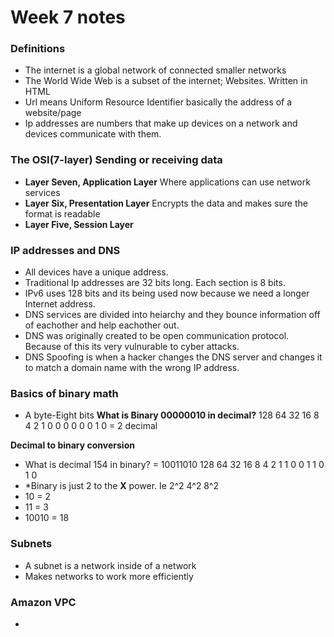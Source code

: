 # Week 7 notes

### Definitions
* The internet is a global network of connected smaller networks
* The World Wide Web is a subset of the internet; Websites. Written in HTML
* Url means Uniform Resource Identifier basically the address of a website/page
* Ip addresses are numbers that make up devices on a network and devices communicate with them.
### The OSI(7-layer) Sending or receiving data
* **Layer Seven, Application Layer** Where applications can use network services
* **Layer Six, Presentation Layer** Encrypts the data and makes sure the format is readable
* **Layer Five, Session Layer** 

### IP addresses and DNS 
* All devices have a unique address.
* Traditional Ip addresses are 32 bits long. Each section is 8 bits.
* IPv6 uses 128 bits and its being used now because we need a longer Internet address.
* DNS services are divided into heiarchy and they bounce information off of eachother and help eachother out.
* DNS was originally created to be open communication protocol. Because of this its very vulnurable to cyber attacks. 
* DNS Spoofing is when a hacker changes the DNS server and changes it to match a domain name with the wrong IP address.  
### Basics of binary math
* A byte-Eight bits
**What is Binary 00000010 in decimal?**
128   64     32   16   8    4    2   1
0     0      0    0    0    0    1   0 = 2 decimal 


**Decimal to binary conversion**
* What is decimal 154 in binary? = 10011010
128 64  32 16  8  4  2  1 
1   0   0  1   1  0  1  0 
* *Binary is just 2 to the **X** power. Ie 2^2 4^2 8^2
* 10 = 2
* 11 = 3
* 10010 = 18
### Subnets
* A subnet is a network inside of a network
* Makes networks to work more efficiently
### Amazon VPC
*
